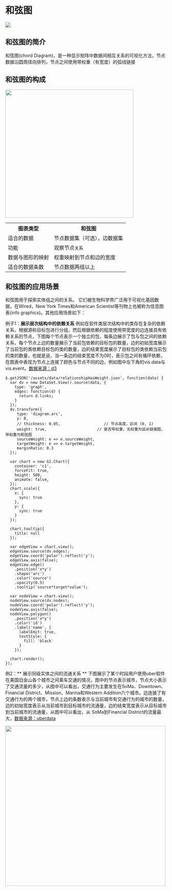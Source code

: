 <!--
title: 和弦图
tags:
  - relation
variations:
  - non-ribbon-chord
-->

# 和弦图

<img src="https://zos.alipayobjects.com/rmsportal/wqqqDPsmjjToaWvrNFMY.png" />

## 和弦图的简介

和弦图(chord Diagram)，是一种显示矩阵中数据间相互关系的可视化方法，节点数据沿圆周径向排列，节点之间使用带权重（有宽度）的弧线链接

## 和弦图的构成

<img class="constitute-img" src="https://zos.alipayobjects.com/rmsportal/djkdEIgCQjeCCqCNwuct.png" width="400px"/>

<table class="struct-table">
  <tr>
    <th>图表类型</th>
    <th>和弦图</th>
  </tr>
  <tr>
    <td>适合的数据</td>
    <td>节点数据集（可选），边数据集</td>
  </tr>
  <tr>
    <td>功能</td>
    <td>观察节点<code>关系</code></td>
  </tr>
  <tr>
    <td>数据与图形的映射</td>
    <td>权重映射到节点和边的宽度</td>
  </tr>
  <tr>
    <td>适合的数据条数</td>
    <td>节点数据两组以上</td>
  </tr>
</table>

<div style="clear: both;"></div>

## 和弦图的应用场景

和弦图用于探索实体组之间的关系。 它们被生物科学界广泛用于可视化基因数据，在Wired，New York Times和American Scientist等刊物上也被称为信息图表(info graphics)。其他应用场景如下：

例子1：**展示层次结构中的依赖关系** 例如在软件类层次结构中的类存在复杂的依赖关系，根据源和目标包进行分组，然后根据依赖的程度使用带宽度的边连接具有依赖关系的节点，下图每个节点表示一个独立的包，每条边展示了包与包之间的依赖关系，每个节点上边的数量展示了当前包依赖的目标包的数量，边的初始宽度展示了当前包的类依赖目标包的类的数量，边的结束宽度展示了目标包的类依赖当前包的类的数量，也就是说，当一条边的结束宽度不为0时，表示包之间有循环依赖，在图表中表现为节点上连接了颜色与节点不同的边，例如图中左下角的vis.data与vis.event。[数据来源：d3](http://bl.ocks.org/mbostock/raw/1046712/0e8c66400c2db4aacc99f935fbb480e2d77fbe19/readme.json)

<div id="c1"></div>

```js-
$.getJSON('/assets/data/relationshipHasWeight.json', function(data) {
  var dv = new DataSet.View().source(data, {
    type: 'graph',
    edges: function(d) {
      return d.links;
    }
  });
  dv.transform({
     type: 'diagram.arc',
     y: 0,
     // thickness: 0.05,                   // 节点高度，区间 (0, 1)
     weight: true,                      // 是否带权重，无权重为弧长链接图，带权重为和弦图
     sourceWeight: e => e.sourceWeight,
     targetWeight: e => e.targetWeight,
     marginRatio: 0.3
  });

  var chart = new G2.Chart({
    container: 'c1',
    forceFit: true,
    height: 500,
    animate: false,
  });
  chart.scale({
    x: {
      sync: true
    },
    y: {
      sync: true
    }
  });

  chart.tooltip({
    title: null
  });

  var edgeView = chart.view();
  edgeView.source(dv.edges);
  edgeView.coord('polar').reflect('y');
  edgeView.axis(false);
  edgeView.edge()
    .position('x*y')
    .shape('arc')
    .color('source')
    .opacity(0.5)
    .tooltip('source*target*value');

  var nodeView = chart.view();
  nodeView.source(dv.nodes);
  nodeView.coord('polar').reflect('y');
  nodeView.axis(false);
  nodeView.polygon()
    .position('x*y')
    .color('id')
    .label('name', {
      labelEmit: true,
      textStyle: {
        fill: 'black'
      }
    });

  chart.render();
});
```


例2：** 展示同级实体之间的流通关系 ** 下图展示了某个时段用户使用uber软件在美国旧金山各个城市之间乘车交通的情况，图中的节点表示城市，节点大小表示了交通流量的多少，从图中可以看出，交通行为主要发生在SoMa、Downtown、Financial District、Mission、Marina和Western Addition六个城市。边连接了有交通行为的两个城市，节点上边的条数表示与当前城市有交通行为的城市的数量，边的初始宽度表示从当前城市到目标城市的流通量，边的结束宽度表示从目标城市到当前城市的流通量，从图中可以看出，从 SoMa到Financial District的流量最大，[数据来源：uberdata](https://twitter.com/uberdata)

<img src="https://zos.alipayobjects.com/rmsportal/IWssILKPItzzYdrsmclc.png" style="width: 500px" />

